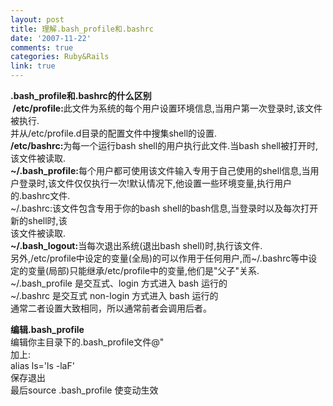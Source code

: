 ```yaml
---
layout: post
title: 理解.bash_profile和.bashrc
date: '2007-11-22'
comments: true
categories: Ruby&Rails
link: true
---
```

<p><strong>.bash_profile和.bashrc的什么区别</strong><br />
<strong>&nbsp;/etc/profile:</strong>此文件为系统的每个用户设置环境信息,当用户第一次登录时,该文件被执行.<br />
并从/etc/profile.d目录的配置文件中搜集shell的设置.<br />
<strong>/etc/bashrc:</strong>为每一个运行bash shell的用户执行此文件.当bash shell被打开时,该文件被读取.<br />
<strong>~/.bash_profile:</strong>每个用户都可使用该文件输入专用于自己使用的shell信息,当用户登录时,该文件仅仅执行一次!默认情况下,他设置一些环境变量,执行用户的.bashrc文件.<br />
~/.bashrc:该文件包含专用于你的bash shell的bash信息,当登录时以及每次打开新的shell时,该<br />
该文件被读取.<br />
<strong>~/.bash_logout:</strong>当每次退出系统(退出bash shell)时,执行该文件. <br />
另外,/etc/profile中设定的变量(全局)的可以作用于任何用户,而~/.bashrc等中设定的变量(局部)只能继承/etc/profile中的变量,他们是&quot;父子&quot;关系.<br />
~/.bash_profile 是交互式、login 方式进入 bash 运行的<br />
~/.bashrc 是交互式 non-login 方式进入 bash 运行的<br />
通常二者设置大致相同，所以通常前者会调用后者。</p>
<p><strong>编辑.bash_profile</strong><br />
编辑你主目录下的.bash_profile文件@&quot;<br />
加上:<br />
alias ls='ls -laF'<br />
保存退出<br />
最后source .bash_profile 使变动生效</p>
